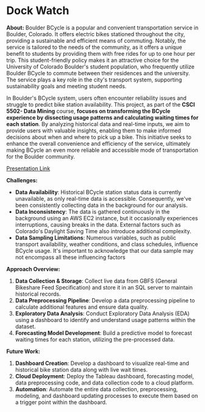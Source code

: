 # Dock Watch

**About:**
Boulder BCycle is a popular and convenient transportation service in Boulder, Colorado. It offers electric bikes stationed throughout the city, providing a sustainable and efficient means of commuting. Notably, the service is tailored to the needs of the community, as it offers a unique benefit to students by providing them with free rides for up to one hour per trip. This student-friendly policy makes it an attractive choice for the University of Colorado Boulder's student population, who frequently utilize Boulder BCycle to commute between their residences and the university. The service plays a key role in the city's transport system, supporting sustainability goals and meeting student needs.

In Boulder's BCycle system, users often encounter reliability issues and struggle to predict bike station availability. This project, as part of the **CSCI 5502- Data Mining** course, **focuses on transforming the BCycle experience by dissecting usage patterns and calculating waiting times for each station**. By analyzing historical data and real-time inputs, we aim to provide users with valuable insights, enabling them to make informed decisions about when and where to pick up a bike. This initiative seeks to enhance the overall convenience and efficiency of the service, ultimately making BCycle an even more reliable and accessible mode of transportation for the Boulder community.

[Presentation Link](https://www.youtube.com/watch?v=QEBMTk4OsAE)

**Challenges:**
* **Data Availability**: Historical BCycle station status data is currently unavailable, as only real-time data is accessible. Consequently, we've been consistently collecting data in the background for our analysis.
* **Data Inconsistency**: The data is gathered continuously in the background using an AWS EC2 instance, but it occasionally experiences interruptions, causing breaks in the data. External factors such as Colorado's Daylight Saving Time also introduce additional complexity.
* **Data Sampling Limitations**: Numerous variables, such as public transport availability, weather conditions, and class schedules, influence BCycle usage. It's important to acknowledge that our data sample may not encompass all these influencing factors

**Approach Overview:**
1. **Data Collection & Storage**: Collect live data from GBFS (General Bikeshare Feed Specification) and store it in an SQL server to maintain historical records.
2. **Data Preprocessing Pipeline**: Develop a data preprocessing pipeline to calculate additional features and ensure data quality.
3. **Exploratory Data Analysis**: Conduct Exploratory Data Analysis (EDA) using a dashboard to identify and understand usage patterns within the dataset.
4. **Forecasting Model Development**: Build a predictive model to forecast waiting times for each station, utilizing the pre-processed data.

**Future Work:**
1. **Dashboard Creation**: Develop a dashboard to visualize real-time and historical bike station data along with live wait times.
2. **Cloud Deployment**: Deploy the Tableau dashboard, forecasting model, data preprocessing code, and data collection code to a cloud platform.
3. **Automation**: Automate the entire data collection, preprocessing, modeling, and dashboard updating processes to execute them based on a trigger point within the dashboard.
